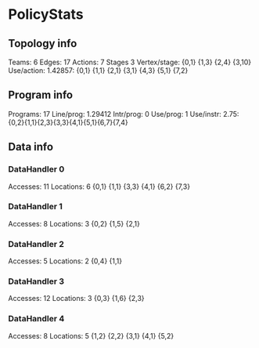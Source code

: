 # PolicyStats
## Topology info
Teams:		6
Edges:		17
Actions:	7
Stages		3
Vertex/stage:	{0,1} {1,3} {2,4} {3,10} 
Use/action:	1.42857: {0,1} {1,1} {2,1} {3,1} {4,3} {5,1} {7,2} 

## Program info
Programs:	17
Line/prog:	1.29412
Intr/prog:	0
Use/prog:	1
Use/instr:	2.75: {0,2}{1,1}{2,3}{3,3}{4,1}{5,1}{6,7}{7,4}

## Data info

### DataHandler 0
Accesses:	11
Locations:	6
{0,1} {1,1} {3,3} {4,1} {6,2} {7,3} 

### DataHandler 1
Accesses:	8
Locations:	3
{0,2} {1,5} {2,1} 

### DataHandler 2
Accesses:	5
Locations:	2
{0,4} {1,1} 

### DataHandler 3
Accesses:	12
Locations:	3
{0,3} {1,6} {2,3} 

### DataHandler 4
Accesses:	8
Locations:	5
{1,2} {2,2} {3,1} {4,1} {5,2} 